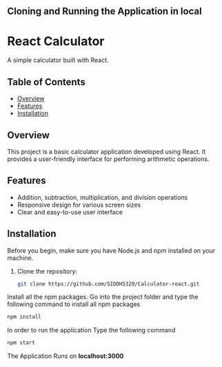 ## Cloning and Running the Application in local


# React Calculator

A simple calculator built with React.

## Table of Contents

- [Overview](#overview)
- [Features](#features)
- [Installation](#installation)

## Overview

This project is a basic calculator application developed using React. It provides a user-friendly interface for performing arithmetic operations.

## Features

- Addition, subtraction, multiplication, and division operations
- Responsive design for various screen sizes
- Clear and easy-to-use user interface

## Installation

Before you begin, make sure you have Node.js and npm installed on your machine.

1. Clone the repository:

   ```bash
   git clone https://github.com/SIDDH5320/Calculator-react.git


Install all the npm packages. Go into the project folder and type the following command to install all npm packages

```bash
npm install
```

In order to run the application Type the following command

```bash
npm start
```

The Application Runs on **localhost:3000**

